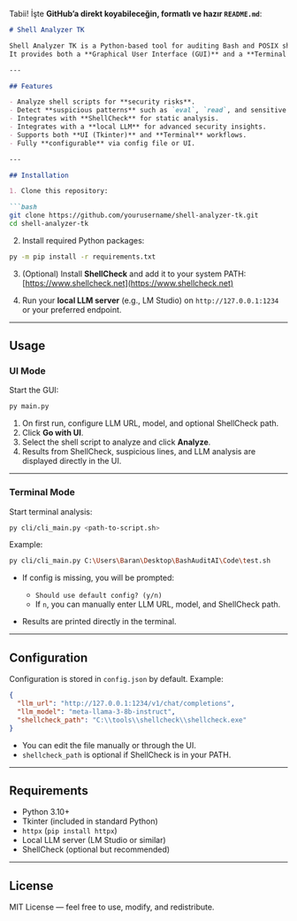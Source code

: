 Tabii! İşte **GitHub’a direkt koyabileceğin, formatlı ve hazır `README.md`**:

````markdown
# Shell Analyzer TK

Shell Analyzer TK is a Python-based tool for auditing Bash and POSIX shell scripts.  
It provides both a **Graphical User Interface (GUI)** and a **Terminal mode** to detect suspicious lines and perform automated security analysis using ShellCheck and a local LLM.

---

## Features

- Analyze shell scripts for **security risks**.
- Detect **suspicious patterns** such as `eval`, `read`, and sensitive variables.
- Integrates with **ShellCheck** for static analysis.
- Integrates with a **local LLM** for advanced security insights.
- Supports both **UI (Tkinter)** and **Terminal** workflows.
- Fully **configurable** via config file or UI.

---

## Installation

1. Clone this repository:

```bash
git clone https://github.com/yourusername/shell-analyzer-tk.git
cd shell-analyzer-tk
````

2. Install required Python packages:

```bash
py -m pip install -r requirements.txt
```

3. (Optional) Install **ShellCheck** and add it to your system PATH:
   [https://www.shellcheck.net](https://www.shellcheck.net)

4. Run your **local LLM server** (e.g., LM Studio) on `http://127.0.0.1:1234` or your preferred endpoint.

---

## Usage

### UI Mode

Start the GUI:

```bash
py main.py
```

1. On first run, configure LLM URL, model, and optional ShellCheck path.
2. Click **Go with UI**.
3. Select the shell script to analyze and click **Analyze**.
4. Results from ShellCheck, suspicious lines, and LLM analysis are displayed directly in the UI.

---

### Terminal Mode

Start terminal analysis:

```bash
py cli/cli_main.py <path-to-script.sh>
```

Example:

```bash
py cli/cli_main.py C:\Users\Baran\Desktop\BashAuditAI\Code\test.sh
```

* If config is missing, you will be prompted:

  * `Should use default config? (y/n)`
  * If `n`, you can manually enter LLM URL, model, and ShellCheck path.
* Results are printed directly in the terminal.

---

## Configuration

Configuration is stored in `config.json` by default. Example:

```json
{
  "llm_url": "http://127.0.0.1:1234/v1/chat/completions",
  "llm_model": "meta-llama-3-8b-instruct",
  "shellcheck_path": "C:\\tools\\shellcheck\\shellcheck.exe"
}
```

* You can edit the file manually or through the UI.
* `shellcheck_path` is optional if ShellCheck is in your PATH.

---

## Requirements

* Python 3.10+
* Tkinter (included in standard Python)
* `httpx` (`pip install httpx`)
* Local LLM server (LM Studio or similar)
* ShellCheck (optional but recommended)

---

## License

MIT License — feel free to use, modify, and redistribute.

